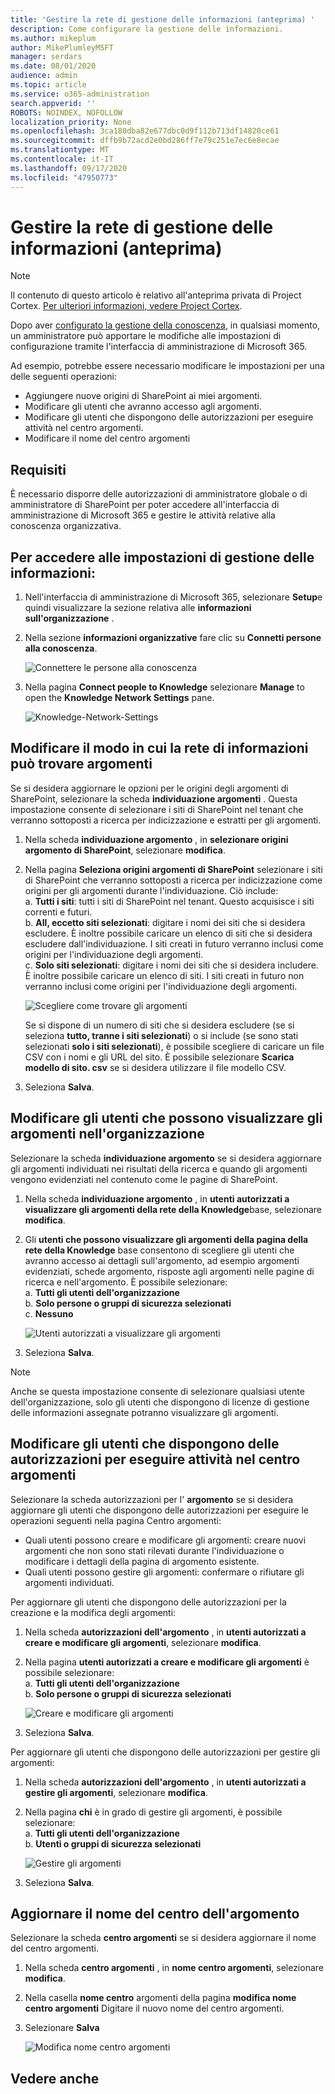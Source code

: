 ```yaml
---
title: 'Gestire la rete di gestione delle informazioni (anteprima) '
description: Come configurare la gestione delle informazioni.
ms.author: mikeplum
author: MikePlumleyMSFT
manager: serdars
ms.date: 08/01/2020
audience: admin
ms.topic: article
ms.service: o365-administration
search.appverid: ''
ROBOTS: NOINDEX, NOFOLLOW
localization_priority: None
ms.openlocfilehash: 3ca180dba82e677dbc0d9f112b713df14820ce61
ms.sourcegitcommit: dffb9b72acd2e0bd286ff7e79c251e7ec6e8ecae
ms.translationtype: MT
ms.contentlocale: it-IT
ms.lasthandoff: 09/17/2020
ms.locfileid: "47950773"
---
```

# <a name="manage-your-knowledge-management-network-preview"></a>Gestire la rete di gestione delle informazioni (anteprima)

> [!Note] 
> Il contenuto di questo articolo è relativo all'anteprima privata di Project Cortex. [Per ulteriori informazioni, vedere Project Cortex](https://aka.ms/projectcortex).


Dopo aver [configurato la gestione della conoscenza](set-up-knowledge-network.md), in qualsiasi momento, un amministratore può apportare le modifiche alle impostazioni di configurazione tramite l'interfaccia di amministrazione di Microsoft 365.

Ad esempio, potrebbe essere necessario modificare le impostazioni per una delle seguenti operazioni:
- Aggiungere nuove origini di SharePoint ai miei argomenti.
- Modificare gli utenti che avranno accesso agli argomenti.
- Modificare gli utenti che dispongono delle autorizzazioni per eseguire attività nel centro argomenti.
- Modificare il nome del centro argomenti


## <a name="requirements"></a>Requisiti 
È necessario disporre delle autorizzazioni di amministratore globale o di amministratore di SharePoint per poter accedere all'interfaccia di amministrazione di Microsoft 365 e gestire le attività relative alla conoscenza organizzativa.


## <a name="to-access-knowledge-management-settings"></a>Per accedere alle impostazioni di gestione delle informazioni:

1. Nell'interfaccia di amministrazione di Microsoft 365, selezionare **Setup**e quindi visualizzare la sezione relativa alle **informazioni sull'organizzazione** .
2. Nella sezione **informazioni organizzative** fare clic su **Connetti persone alla conoscenza**.<br/>

    ![Connettere le persone alla conoscenza](../media/content-understanding/admin-org-knowledge-options.png) </br>

3. Nella pagina **Connect people to Knowledge** selezionare **Manage** to open the **Knowledge Network Settings** pane.<br/>

    ![Knowledge-Network-Settings](../media/content-understanding/knowledge-network-settings.png) </br>

## <a name="change-how-the-knowledge-network-can-find-topics"></a>Modificare il modo in cui la rete di informazioni può trovare argomenti

Se si desidera aggiornare le opzioni per le origini degli argomenti di SharePoint, selezionare la scheda **individuazione argomenti** . Questa impostazione consente di selezionare i siti di SharePoint nel tenant che verranno sottoposti a ricerca per indicizzazione e estratti per gli argomenti.

1. Nella scheda **individuazione argomento** , in **selezionare origini argomento di SharePoint**, selezionare **modifica**.
2. Nella pagina **Seleziona origini argomenti di SharePoint** selezionare i siti di SharePoint che verranno sottoposti a ricerca per indicizzazione come origini per gli argomenti durante l'individuazione. Ciò include:</br>
    a. **Tutti i siti**: tutti i siti di SharePoint nel tenant. Questo acquisisce i siti correnti e futuri.</br>
    b. **All, eccetto siti selezionati**: digitare i nomi dei siti che si desidera escludere.  È inoltre possibile caricare un elenco di siti che si desidera escludere dall'individuazione. I siti creati in futuro verranno inclusi come origini per l'individuazione degli argomenti. </br>
    c. **Solo siti selezionati**: digitare i nomi dei siti che si desidera includere. È inoltre possibile caricare un elenco di siti. I siti creati in futuro non verranno inclusi come origini per l'individuazione degli argomenti. </br>

    ![Scegliere come trovare gli argomenti](../media/content-understanding/k-manage-select-topic-source.png) </br>
   
    Se si dispone di un numero di siti che si desidera escludere (se si seleziona **tutto, tranne i siti selezionati**) o si include (se sono stati selezionati **solo i siti selezionati**), è possibile scegliere di caricare un file CSV con i nomi e gli URL del sito. È possibile selezionare **Scarica modello di sito. csv** se si desidera utilizzare il file modello CSV.

3. Seleziona **Salva**.

##  <a name="change-who-can-see-topics-in-your-organization"></a>Modificare gli utenti che possono visualizzare gli argomenti nell'organizzazione

Selezionare la scheda **individuazione argomento** se si desidera aggiornare gli argomenti individuati nei risultati della ricerca e quando gli argomenti vengono evidenziati nel contenuto come le pagine di SharePoint.

1. Nella scheda **individuazione argomento** , in **utenti autorizzati a visualizzare gli argomenti della rete della Knowledge**base, selezionare **modifica**.
2. Gli **utenti che possono visualizzare gli argomenti della pagina della rete della Knowledge** base consentono di scegliere gli utenti che avranno accesso ai dettagli sull'argomento, ad esempio argomenti evidenziati, schede argomento, risposte agli argomenti nelle pagine di ricerca e nell'argomento. È possibile selezionare:</br>
    a. **Tutti gli utenti dell'organizzazione**</br>
    b. **Solo persone o gruppi di sicurezza selezionati**</br>
    c. **Nessuno**</br>

    ![Utenti autorizzati a visualizzare gli argomenti](../media/content-understanding/k-manage-who-can-see-topics.png) </br> 
3. Seleziona **Salva**.  
 
> [!Note] 
> Anche se questa impostazione consente di selezionare qualsiasi utente dell'organizzazione, solo gli utenti che dispongono di licenze di gestione delle informazioni assegnate potranno visualizzare gli argomenti.

## <a name="change-who-has-permissions-to-do-tasks-on-the-topic-center"></a>Modificare gli utenti che dispongono delle autorizzazioni per eseguire attività nel centro argomenti

Selezionare la scheda autorizzazioni per l' **argomento** se si desidera aggiornare gli utenti che dispongono delle autorizzazioni per eseguire le operazioni seguenti nella pagina Centro argomenti:

- Quali utenti possono creare e modificare gli argomenti: creare nuovi argomenti che non sono stati rilevati durante l'individuazione o modificare i dettagli della pagina di argomento esistente.
- Quali utenti possono gestire gli argomenti: confermare o rifiutare gli argomenti individuati.

Per aggiornare gli utenti che dispongono delle autorizzazioni per la creazione e la modifica degli argomenti:

1. Nella scheda **autorizzazioni dell'argomento** , in **utenti autorizzati a creare e modificare gli argomenti**, selezionare **modifica**.</br>
2. Nella pagina **utenti autorizzati a creare e modificare gli argomenti** è possibile selezionare:</br>
    a. **Tutti gli utenti dell'organizzazione**</br>
    b. **Solo persone o gruppi di sicurezza selezionati**</br>

    ![Creare e modificare gli argomenti](../media/content-understanding/k-manage-who-can-create-and-edit.png) </br> 

3. Seleziona **Salva**.</br>

Per aggiornare gli utenti che dispongono delle autorizzazioni per gestire gli argomenti:

1. Nella scheda **autorizzazioni dell'argomento** , in **utenti autorizzati a gestire gli argomenti**, selezionare **modifica**.</br>
2. Nella pagina **chi** è in grado di gestire gli argomenti, è possibile selezionare:</br>
    a. **Tutti gli utenti dell'organizzazione**</br>
    b. **Utenti o gruppi di sicurezza selezionati**</br>

    ![Gestire gli argomenti](../media/content-understanding/k-manage-who-can-manage-topics.png) </br> 

3. Seleziona **Salva**.</br>


##  <a name="update-your-topic-center-name"></a>Aggiornare il nome del centro dell'argomento

Selezionare la scheda **centro argomenti** se si desidera aggiornare il nome del centro argomenti. 

1. Nella scheda **centro argomenti** , in **nome centro argomenti**, selezionare **modifica**.
2. Nella casella **nome centro** argomenti della pagina **modifica nome centro argomenti** Digitare il nuovo nome del centro argomenti.
3. Selezionare **Salva**

    ![Modifica nome centro argomenti](../media/content-understanding/manage-topic-center-name.png) </br> 











## <a name="see-also"></a>Vedere anche



  






